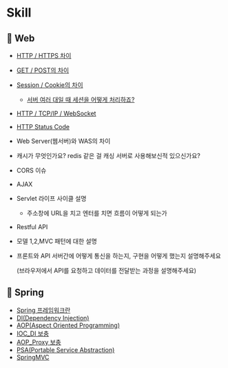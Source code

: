 # Skill



## 📌 Web

- [HTTP / HTTPS 차이](https://github.com/jisicTank/Skill/blob/master/WEB/HTTP%20%26%20HTTPS.md)

- [GET / POST의 차이](https://github.com/jisicTank/Skill/blob/master/WEB/GET%20%26%20POST.md)

- [Session / Cookie의 차이](https://github.com/jisicTank/Skill/blob/master/WEB/%EC%BF%A0%ED%82%A4(Cookie)%20%26%20%EC%84%B8%EC%85%98(Session).md)
  
  - [서버 여러 대일 때 세션을 어떻게 처리하죠?](https://github.com/jisicTank/Skill/blob/master/WEB/%EB%8B%A4%EC%A4%91%20%EC%84%9C%EB%B2%84%20%ED%99%98%EA%B2%BD%EC%97%90%EC%84%9C%20Session%20%EA%B3%B5%EC%9C%A0%EB%B2%95.md)
  
- [HTTP / TCP/IP / WebSocket](https://github.com/jisicTank/Skill/blob/master/WEB/HTTP%20%26%20TCPIP%20%26%20WebSocket.md)

- [HTTP Status Code](https://github.com/gyoogle/tech-interview-for-developer/blob/master/Web/HTTP%20status%20code.md)

- Web Server(웹서버)와 WAS의 차이

- 캐시가 무엇인가요? redis 같은 걸 캐싱 서버로 사용해보신적 있으신가요?

- CORS 이슈

- AJAX

- Servlet 라이프 사이클 설명
  
  - 주소창에 URL을 치고 엔터를 치면 흐름이 어떻게 되는가
  
- Restful API

- 모델 1,2,MVC 패턴에 대한 설명

- 프론트와 API 서버간에 어떻게 통신을 하는지, 구현을 어떻게 했는지 설명해주세요

  (브라우저에서 API를 요청하고 데이터를 전달받는 과정을 설명해주세요)



## 📌 Spring

* [Spring 프레임워크란](https://github.com/jisicTank/Skill/blob/master/Spring/Spring%ED%94%84%EB%A0%88%EC%9E%84%EC%9B%8C%ED%81%AC%EB%9E%80.md)
* [DI(Dependency Injection)](https://github.com/jisicTank/Skill/blob/master/Spring/DI.md)
* [AOP(Aspect Oriented Programming)](https://github.com/jisicTank/Skill/blob/master/Spring/AOP.md)
* [IOC_DI 보충](https://github.com/jisicTank/Skill/blob/master/Spring/IoC_DI_%EB%B3%B4%EC%B6%A9.md)
* [AOP_Proxy 보충](https://github.com/jisicTank/Skill/blob/master/Spring/AOP_%EB%B3%B4%EC%B6%A9.md)
* [PSA(Portable Service Abstraction)](https://github.com/jisicTank/Skill/blob/master/Spring/PSA.md)
* [SpringMVC](https://github.com/jisicTank/Skill/blob/master/Spring/SpringMVC.md)

